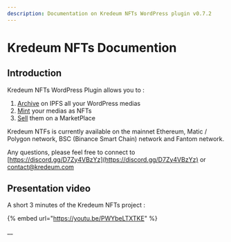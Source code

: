 ```yaml
---
description: Documentation on Kredeum NFTs WordPress plugin v0.7.2
---
```


# Kredeum NFTs Documention

## Introduction

Kredeum NFTs WordPress Plugin allows you to :

1. [Archive](user-guide/archive.md) on IPFS all your WordPress medias
2. [Mint](user-guide/mint-nfts.md) your medias as NFTs
3. [Sell](user-guide/3.-sell.md) them on a MarketPlace

Kredeum NTFs is currently available on the mainnet Ethereum, Matic / Polygon network, BSC (Binance Smart Chain) network and Fantom network.

Any questions, please feel free to connect to [https://discord.gg/D7Zy4VBzYz](https://discord.gg/D7Zy4VBzYz) or [contact@kredeum.com](mailto:contact@kredeum.com)

## Presentation video

A short 3 minutes of the Kredeum NFTs project :

{% embed url="https://youtu.be/PWYbeLTXTKE" %}

__
